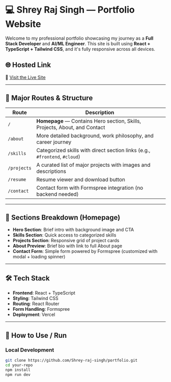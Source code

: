 # 💻 Shrey Raj Singh — Portfolio Website

Welcome to my professional portfolio showcasing my journey as a **Full Stack Developer** and **AI/ML Engineer**. This site is built using **React + TypeScript + Tailwind CSS**, and it's fully responsive across all devices.

## 🌐 Hosted Link

🔗 [Visit the Live Site](https://portfolio-shrey-raj-singhs-projects.vercel.app/)

---

## 🚀 Major Routes & Structure

| Route         | Description                                                                 |
|---------------|-----------------------------------------------------------------------------|
| `/`           | **Homepage** — Contains Hero section, Skills, Projects, About, and Contact |
| `/about`      | More detailed background, work philosophy, and career journey               |
| `/skills`     | Categorized skills with direct section links (e.g., `#frontend`, `#cloud`)  |
| `/projects`   | A curated list of major projects with images and descriptions               |
| `/resume`     | Resume viewer and download button                                           |
| `/contact`    | Contact form with Formspree integration (no backend needed)                 |

---

## 🧠 Sections Breakdown (Homepage)

- **Hero Section**: Brief intro with background image and CTA
- **Skills Section**: Quick access to categorized skills
- **Projects Section**: Responsive grid of project cards
- **About Preview**: Brief bio with link to full About page
- **Contact Form**: Simple form powered by Formspree (customized with modal + loading spinner)

---

## 🛠️ Tech Stack

- **Frontend**: React + TypeScript
- **Styling**: Tailwind CSS
- **Routing**: React Router
- **Form Handling**: Formspree
- **Deployment**: Vercel

---

## 📝 How to Use / Run

### Local Development

```bash
git clone https://github.com/Shrey-raj-singh/portfolio.git
cd your-repo
npm install
npm run dev
